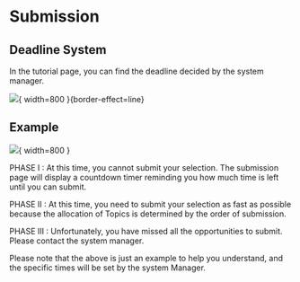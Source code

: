 # Submission

## Deadline System
In the tutorial page, you can find the deadline decided by the system manager.

![](deadline.png){ width=800 }{border-effect=line}

## Example
![](deadline-dia.png){ width=800 }

PHASE I
: At this time, you cannot submit your selection. The submission page will display a countdown timer reminding you how much time is left until you can submit.

PHASE II
: At this time, you need to submit your selection as fast as possible because the allocation of Topics is determined by the order of submission.

PHASE III
: Unfortunately, you have missed all the opportunities to submit. Please contact the system manager.

<warning>
    <p>
        Please note that the above is just an example to help you understand, and the specific times will be set by the system Manager.
    </p>
</warning>
